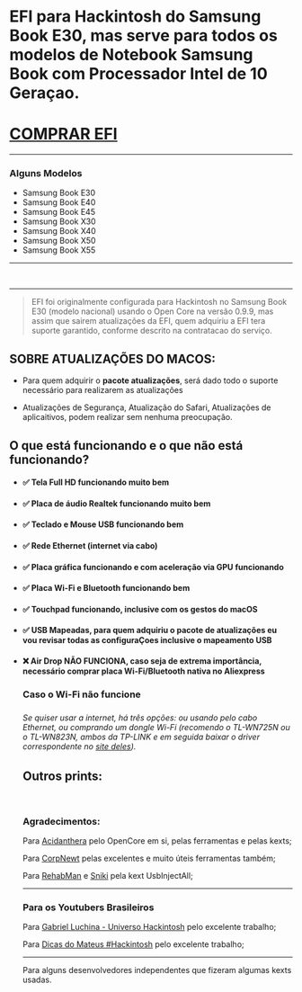 # EFI para Hackintosh do Samsung Book E30, mas serve para todos os modelos de Notebook Samsung Book com Processador Intel de 10 Geraçao.

<h1><a href="https://pay.hotmart.com/A91621562R?checkoutMode=10">COMPRAR EFI</a></h1>

<hr>

<h3>Alguns Modelos</h3>

- Samsung Book E30
- Samsung Book E40
- Samsung Book E45
- Samsung Book X30
- Samsung Book X40
- Samsung Book X50
- Samsung Book X55
<hr>



<p align="center">
   <img src="https://github.com/jonasbfranco/EFI-SAMSUNG-E30/blob/ce72dfc4f1048d01b44063ccc9ca3f4b336bfc3c/Hackintosh_E30/Sobre-este-Mac.png?raw=true" alt="">
   <img src="https://raw.githubusercontent.com/jonasbfranco/EFI-SAMSUNG-E30/ce72dfc4f1048d01b44063ccc9ca3f4b336bfc3c/Hackintosh_E30/Tela-Sobre-este-Mac.png?raw=true" alt="">
</p>



<hr>

> EFI foi originalmente configurada para Hackintosh no Samsung Book E30 (modelo nacional) usando o Open Core na versão 0.9.9, mas assim que sairem atualizações da EFI, quem adquiriu a EFI tera suporte garantido, conforme descrito na contratacao do serviço.


<h2>SOBRE ATUALIZAÇÕES DO MACOS:</h2>
<ul>
  <li><p>Para quem adquirir o <b>pacote atualizações</b>, será dado todo o suporte necessário para realizarem as atualizações</p></li>
  <li><p>Atualizações de Segurança, Atualização do Safari, Atualizações de aplicaitivos, podem realizar sem nenhuma preocupação.</p></li>
</ul>

  
<h2>O que está funcionando e o que não está funcionando?</h2>
<ul>
  <li><h4>✅   Tela Full HD funcionando muito bem</h4></li>
  <li><h4>✅   Placa de áudio Realtek funcionando muito bem</h4></li>
  <li><h4>✅   Teclado e Mouse USB funcionando bem</h4></li>
  <li><h4>✅   Rede Ethernet (internet via cabo)</h4></li>
  <li><h4>✅   Placa gráfica funcionando e com aceleração via GPU funcionando</h4></li>
  <li><h4>✅   Placa Wi-Fi e Bluetooth funcionando bem</h4></li>
  <li><h4>✅   Touchpad funcionando, inclusive com os gestos do macOS</h4></li>
  <li><h4>✅   USB Mapeadas, para quem adquiriu o pacote de atualizações eu vou revisar todas as configuraÇoes inclusive o mapeamento USB</h4></li>
  <li><h4>❌   Air Drop NÃO FUNCIONA, caso seja de <b>extrema importância</b>, necessário comprar placa Wi-Fi/Bluetooth nativa no Aliexpress</h4></li>
  
 
  <h3>Caso o Wi-Fi não funcione<h3>
  <h6>Se quiser usar a internet, há três opções: ou usando pelo cabo Ethernet, ou comprando um dongle Wi-Fi (recomendo o TL-WN725N ou o TL-WN823N, ambos da TP-LINK e em seguida baixar o driver correspondente no <a href="https://www.tp-link.com/br/support/download/">site deles</a>).</h6>

<h2>Outros prints:</h2>
<p align="center">
   <img src="https://github.com/jonasbfranco/EFI-SAMSUNG-E30/blob/ce72dfc4f1048d01b44063ccc9ca3f4b336bfc3c/Hackintosh_E30/Tela-WiFi.png?raw=true" alt="">
   <img src="https://github.com/jonasbfranco/EFI-SAMSUNG-E30/blob/ce72dfc4f1048d01b44063ccc9ca3f4b336bfc3c/Hackintosh_E30/Tela-Som.png?raw=true" alt="">
   <img src="https://github.com/jonasbfranco/EFI-SAMSUNG-E30/blob/ce72dfc4f1048d01b44063ccc9ca3f4b336bfc3c/Hackintosh_E30/Tela-Bluetooth.png?raw=true" alt="">
   <img src="https://github.com/jonasbfranco/EFI-SAMSUNG-E30/blob/ce72dfc4f1048d01b44063ccc9ca3f4b336bfc3c/Hackintosh_E30/Spotify-Audio.png?raw=true" alt="">
   <img src="https://github.com/jonasbfranco/EFI-SAMSUNG-E30/blob/ce72dfc4f1048d01b44063ccc9ca3f4b336bfc3c/Hackintosh_E30/Hackintool-USB.png?raw=true" alt="">
</p>

<h3>Agradecimentos:</h3>
<p>Para <a href="https://github.com/acidanthera">Acidanthera</a> pelo OpenCore em si, pelas ferramentas e pelas kexts;</p>
<p>Para <a href="https://github.com/corpnewt">CorpNewt</a> pelas excelentes e muito úteis ferramentas também;</p>
<p>Para <a href="https://github.com/RehabMan">RehabMan</a> e <a href="https://github.com/Sniki">Sniki</a> pela kext UsbInjectAll;</p>


<hr>

<h3>Para os Youtubers Brasileiros</h3>
<p>Para <a href="https://www.youtube.com/@UniversoHackintosh">Gabriel Luchina - Universo Hackintosh</a> pelo excelente trabalho;</p>
<p>Para <a href="https://www.youtube.com/@DicasdoMateus">Dicas do Mateus #Hackintosh</a> pelo excelente trabalho;</p>

<hr>

<p>Para alguns desenvolvedores independentes que fizeram algumas kexts usadas.</p>
